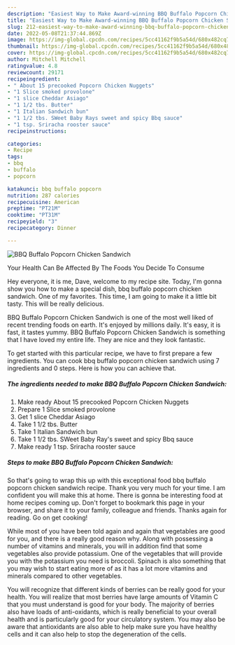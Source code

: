 ```yaml
---
description: "Easiest Way to Make Award-winning BBQ Buffalo Popcorn Chicken Sandwich"
title: "Easiest Way to Make Award-winning BBQ Buffalo Popcorn Chicken Sandwich"
slug: 212-easiest-way-to-make-award-winning-bbq-buffalo-popcorn-chicken-sandwich
date: 2022-05-08T21:37:44.869Z
image: https://img-global.cpcdn.com/recipes/5cc41162f9b5a54d/680x482cq70/bbq-buffalo-popcorn-chicken-sandwich-recipe-main-photo.jpg
thumbnail: https://img-global.cpcdn.com/recipes/5cc41162f9b5a54d/680x482cq70/bbq-buffalo-popcorn-chicken-sandwich-recipe-main-photo.jpg
cover: https://img-global.cpcdn.com/recipes/5cc41162f9b5a54d/680x482cq70/bbq-buffalo-popcorn-chicken-sandwich-recipe-main-photo.jpg
author: Mitchell Mitchell
ratingvalue: 4.8
reviewcount: 29171
recipeingredient:
- " About 15 precooked Popcorn Chicken Nuggets"
- "1 Slice smoked provolone"
- "1 slice Cheddar Asiago"
- "1 1/2 tbs. Butter"
- "1 Italian Sandwich bun"
- "1 1/2 tbs. SWeet Baby Rays sweet and spicy Bbq sauce"
- "1 tsp. Sriracha rooster sauce"
recipeinstructions:

categories:
- Recipe
tags:
- bbq
- buffalo
- popcorn

katakunci: bbq buffalo popcorn 
nutrition: 287 calories
recipecuisine: American
preptime: "PT21M"
cooktime: "PT31M"
recipeyield: "3"
recipecategory: Dinner

---
```



![BBQ Buffalo Popcorn Chicken Sandwich](https://img-global.cpcdn.com/recipes/5cc41162f9b5a54d/680x482cq70/bbq-buffalo-popcorn-chicken-sandwich-recipe-main-photo.jpg)

Your Health Can Be Affected By The Foods You Decide To Consume

Hey everyone, it is me, Dave, welcome to my recipe site. Today, I'm gonna show you how to make a special dish, bbq buffalo popcorn chicken sandwich. One of my favorites. This time, I am going to make it a little bit tasty. This will be really delicious.

BBQ Buffalo Popcorn Chicken Sandwich is one of the most well liked of recent trending foods on earth. It's enjoyed by millions daily. It's easy, it is fast, it tastes yummy. BBQ Buffalo Popcorn Chicken Sandwich is something that I have loved my entire life. They are nice and they look fantastic.




To get started with this particular recipe, we have to first prepare a few ingredients. You can cook bbq buffalo popcorn chicken sandwich using 7 ingredients and 0 steps. Here is how you can achieve that.

<!--inarticleads1-->

##### The ingredients needed to make BBQ Buffalo Popcorn Chicken Sandwich:

1. Make ready  About 15 precooked Popcorn Chicken Nuggets
1. Prepare 1 Slice smoked provolone
1. Get 1 slice Cheddar Asiago
1. Take 1 1/2 tbs. Butter
1. Take 1 Italian Sandwich bun
1. Take 1 1/2 tbs. SWeet Baby Ray&#39;s sweet and spicy Bbq sauce
1. Make ready 1 tsp. Sriracha rooster sauce




<!--inarticleads2-->

##### Steps to make BBQ Buffalo Popcorn Chicken Sandwich:





So that's going to wrap this up with this exceptional food bbq buffalo popcorn chicken sandwich recipe. Thank you very much for your time. I am confident you will make this at home. There is gonna be interesting food at home recipes coming up. Don't forget to bookmark this page in your browser, and share it to your family, colleague and friends. Thanks again for reading. Go on get cooking!

While most of you have been told again and again that vegetables are good for you, and there is a really good reason why. Along with possessing a number of vitamins and minerals, you will in addition find that some vegetables also provide potassium. One of the vegetables that will provide you with the potassium you need is broccoli. Spinach is also something that you may wish to start eating more of as it has a lot more vitamins and minerals compared to other vegetables.

You will recognize that different kinds of berries can be really good for your health. You will realize that most berries have large amounts of Vitamin C that you must understand is good for your body. The majority of berries also have loads of anti-oxidants, which is really beneficial to your overall health and is particularly good for your circulatory system. You may also be aware that antioxidants are also able to help make sure you have healthy cells and it can also help to stop the degeneration of the cells.
